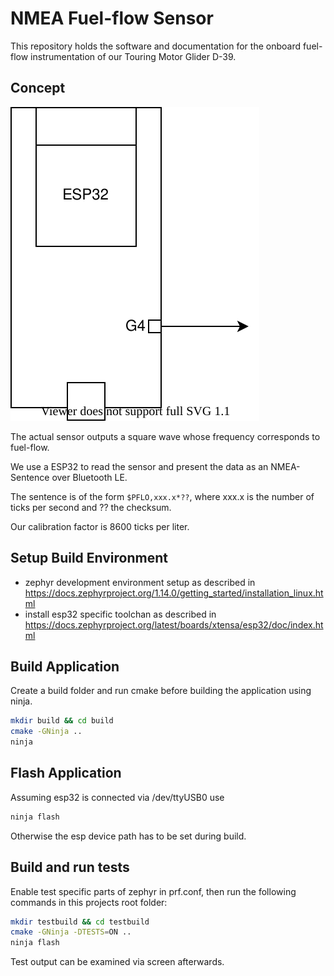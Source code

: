 # NMEA Fuel-flow Sensor

This repository holds the software and documentation for the onboard fuel-flow instrumentation of our
Touring Motor Glider D-39.

## Concept

![overview](overview.drawio.svg)

The actual sensor outputs a square wave whose frequency corresponds to fuel-flow.

We use a ESP32 to read the sensor and present the data as an NMEA-Sentence over Bluetooth LE.

The sentence is of the form `$PFLO,xxx.x*??`, where xxx.x is the number of ticks per second and ?? the checksum.

Our calibration factor is 8600 ticks per liter.

## Setup Build Environment

* zephyr development environment setup as described in https://docs.zephyrproject.org/1.14.0/getting_started/installation_linux.html
* install esp32 specific toolchan as described in https://docs.zephyrproject.org/latest/boards/xtensa/esp32/doc/index.html

## Build Application

Create a build folder and run cmake before building the application using ninja.

```bash
mkdir build && cd build
cmake -GNinja ..
ninja
```

## Flash Application

Assuming esp32 is connected via /dev/ttyUSB0 use

```bash
ninja flash
```

Otherwise the esp device path has to be set during build.

## Build and run tests

Enable test specific parts of zephyr in prf.conf, then run the following
commands in this projects root folder:

```bash
mkdir testbuild && cd testbuild
cmake -GNinja -DTESTS=ON ..
ninja flash
```
Test output can be examined via screen afterwards.